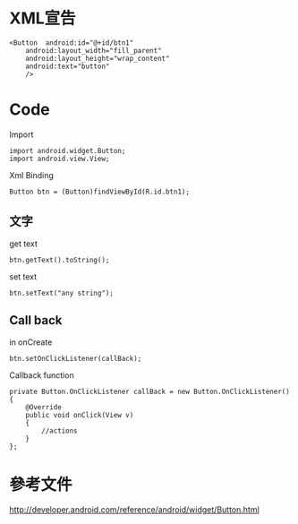 # XML宣告 #

```
<Button  android:id="@+id/btn1"
    android:layout_width="fill_parent" 
    android:layout_height="wrap_content" 
    android:text="button"
    />
```


# Code #

Import
```
import android.widget.Button;
import android.view.View;
```

Xml Binding
```
Button btn = (Button)findViewById(R.id.btn1);
```

## 文字 ##
get text
```
btn.getText().toString();
```

set text
```
btn.setText("any string");
```

## Call back ##
in onCreate
```
btn.setOnClickListener(callBack);
```

Callback function
```
private Button.OnClickListener callBack = new Button.OnClickListener() {
    @Override
    public void onClick(View v)
    {
        //actions
    }
};
```


# 參考文件 #

http://developer.android.com/reference/android/widget/Button.html